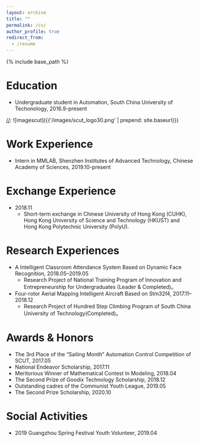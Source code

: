 ```yaml
---
layout: archive
title: ""
permalink: /cv/
author_profile: true
redirect_from:
  - /resume
---
```


{% include base_path %}

# Education 

* Undergraduate student in Automation, South China University of Techonology, 2016.9-present 

[//]: ![imagescut]({{'/images/scut_logo30.png' | prepend: site.baseurl}})

[//]: <img src="https://raw.githubusercontent.com/Qingcsai/Qingcsai.github.io/raw/master/images/siat_logo.png" align="right" width=70 height=70/>

[//]: <img src='https://github.com/Qingcsai/Qingcsai.github.io/raw/master/images/siat_logo.png' align=right width=70 height=70/>

# Work Experience

* Intern in MMLAB, Shenzhen Institutes of Advanced Technology, Chinese Academy of Sciences, 2019.10-present

# Exchange Experience

* 2018.11
  * Short-term exchange in Chinese University of Hong Kong (CUHK), Hong Kong University of Science and Technology (HKUST) and Hong Kong Polytechnic University (PolyU). 

# Research Experiences

* A Intelligent Classroom Attendance System Based on Dynamic Face Recognition, 2018.05–2019.05
  * Research Project of National Training Program of Innovation and Entrepreneurship for Undergraduates (Leader & Completed)。 
* Four-rotor Aerial Mapping Intelligent Aircraft Based on Stm32f4, 2017.11–2018.12
  * Research Project of Hundred Step Climbing Program of South China University of Technology(Completed)。 

# Awards & Honors

* The 3rd Place of the “Sailing Month” Automation Control Competition of SCUT, 2017.05
* National Endeavor Scholarship, 2017.11
* Meritorious Winner of Mathematical Contest In Modeling, 2018.04
* The Second Prize of Goodix Technology Scholarship, 2018.12
* Outstanding cadres of the Communist Youth League, 2019.05
* The Second Prize Scholarship, 2020.10

# Social Activities

* 2019 Guangzhou Spring Festival Youth Volunteer, 2019.04
